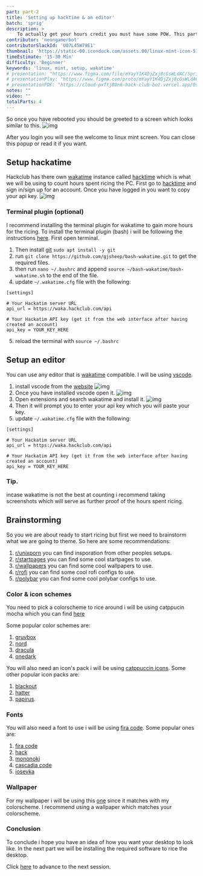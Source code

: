 ```yaml
---
part: part-2
title: 'Setting up hacktime & an editor'
batch: 'sprig'
description: >
    To actually get your hours credit you must have some POW. This part also includes some ideas to brainstorm what you are going to theme.
contributor: 'neongamerbot'
contributorSlackId: 'U07L45W79E1'
thumbnail: 'https://static-00.iconduck.com/assets.00/linux-mint-icon-512x459-nza5jg09.png'
timeEstimate: '15-30 Min'
difficulty: 'Beginner'
keywords: 'linux, mint, setup, wakatime'
# presentation: "https://www.figma.com/file/mYayY1K4DjZxj8cGsWLdAC/Sprig-%231?type=design&node-id=236%3A2&mode=design&t=tBVyzkkMF86LCUGx-1" 
# presentationPlay: "https://www.figma.com/proto/mYayY1K4DjZxj8cGsWLdAC/Sprig-%231?page-id=236%3A2&type=design&node-id=236-1250&viewport=346%2C360%2C0.06&t=5XhFfrVWyRo8L9CB-1&scaling=contain&starting-point-node-id=236%3A1250&mode=design" 
# presentationPDF: "https://cloud-pxftj80n6-hack-club-bot.vercel.app/0sprig__1.pdf" 
notes: "" 
video: ""
totalParts: 4
---
```


So once you have rebooted you should be greeted to a screen which looks similar to this.
![img](https://cloud-egrftwb57-hack-club-bot.vercel.app/0image.png)

After you login you will see the welcome to linux mint screen. You can close this popup or read it if you want.

## Setup hackatime

Hackclub has there own [wakatime](https://wakatime.com) instance called [hacktime](https://waka.hackclub.com) which is what we will be using to count hours spent ricing the PC.
First go to [hacktime](https://waka.hackclub.com) and sign in/sign up for an account.
Once you have logged in you want to copy your api key.
![img](https://cloud-lz470t0hu-hack-club-bot.vercel.app/0image.png)

### Terminal plugin (optional)
I recommend installing the terminal plugin for wakatime to gain more hours for the ricing.
To install the terminal plugin (bash) i will be  following the instructions [here](https://wakatime.com/terminal).
First open terminal. 

1. Then install [git](https://github.com) `sudo apt install -y git`
2. run `git clone https://github.com/gjsheep/bash-wakatime.git` to get the required files.
3. then run `nano ~/.bashrc` and append `source ~/bash-wakatime/bash-wakatime.sh` to the end of the file.
4. update `~/.wakatime.cfg` file with the following:
```
[settings]

# Your Hackatim server URL
api_url = https://waka.hackclub.com/api

# Your Hackatim API key (get it from the web interface after having created an account)
api_key = YOUR_KEY_HERE
```
5. reload the terminal with `source ~/.bashrc`

## Setup an editor 
You can use any editor that is [wakatime](https://wakatime.com/plugins) compatible. I will be using [vscode](https://code.visualstudio.com/).

1. install vscode from the [website](https://code.visualstudio.com/)
![img](https://cloud-6krc5g7ak-hack-club-bot.vercel.app/0image.png)
2. Once you have installed vscode open it.
![img](https://cloud-ixzvy6scv-hack-club-bot.vercel.app/0image.png)
3. Open extensions and search wakatime and install it.
![img](https://cloud-4lazcx4zv-hack-club-bot.vercel.app/0image.png)
4. Then it will prompt you to enter your api key which you will paste your key.
5.  update `~/.wakatime.cfg` file with the following:
```
[settings]

# Your Hackatim server URL
api_url = https://waka.hackclub.com/api

# Your Hackatim API key (get it from the web interface after having created an account)
api_key = YOUR_KEY_HERE
```

### Tip.
incase wakatime is not the best at counting i recommend taking screenshots which will serve as further proof of the hours spent ricing.

## Brainstorming
So you we are about ready to start ricing but first we need to brainstorm what we are going to theme. So here are some recommendations:
1. [r/unixporn](https://www.reddit.com/r/unixporn/) you can find insporation from other peoples setups.
2. [r/startpages](https://www.reddit.com/r/startpages/) you can find some cool startpages to use.
3. [r/wallpapers](https://www.reddit.com/r/wallpapers/) you can find some cool wallpapers to use.
4. [r/rofi](https://www.reddit.com/r/rofi/) you can find some cool rofi configs to use.
5. [r/polybar](https://www.reddit.com/r/polybar/) you can find some cool polybar configs to use.

### Color & icon schemes
You need to pick a colorscheme to rice around i will be using catppucin mocha which you can find [here](https://catppuccin.com/)

Some popular color schemes are:
1. [gruvbox](https://github.com/gruvbox-community)
2. [nord](https://www.nordtheme.com/)
3. [dracula](https://draculatheme.com/)
4. [onedark](https://github.com/one-dark)

You will also need an icon's pack i will be using [catppuccin icons](https://www.gnome-look.org/p/1715570). Some other popular icon packs are:
1. [blackout](https://www.gnome-look.org/p/1341332)
2. [hatter](https://www.pling.com/p/2146096/)
3.  [papirus](https://github.com/PapirusDevelopmentTeam).
   
### Fonts
You will also need a font to use i will be using [fira code](https://www.programmingfonts.org/#firacode). Some popular ones are:
1. [fira code](https://www.programmingfonts.org/#firacode)
2. [hack](https://sourcefoundry.org/hack/)
3. [mononoki](https://madmalik.github.io/mononoki/)
4. [cascadia code](https://github.com/microsoft/cascadia-code)
5. [iosevka](https://typeof.net/Iosevka/)

### Wallpaper
For my wallpaper i will be using this [one](https://github.com/er2de2/catppuccin_walls/blob/master/wallpapers_png/bios_update.png) since it matches with my colorscheme. I recommend using a wallpaper which matches your colorscheme.


### Conclusion
To conclude i hope you have an idea of how you want your desktop to look like. In the next part we will be installing the required software to rice the desktop.

Click [here](/batch/riceathon/part-3) to advance to the next session.